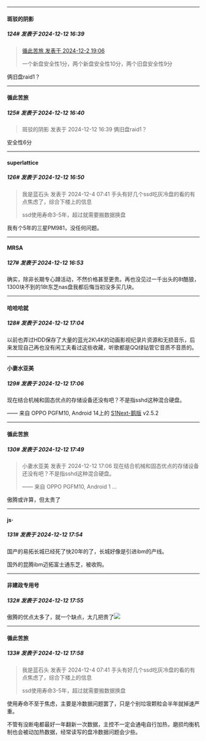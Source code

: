 ﻿
*****

####  斑驳的阴影  
##### 124#       发表于 2024-12-12 16:39

<blockquote><a href="httphttps://bbs.saraba1st.com/2b/forum.php?mod=redirect&amp;goto=findpost&amp;pid=66825639&amp;ptid=2209107" target="_blank">循此苦旅 发表于 2024-12-2 19:06</a>

一个新盘安全性1分，两个新盘安全性10分，两个旧盘安全性9分</blockquote>
俩旧盘raid1？

*****

####  循此苦旅  
##### 125#       发表于 2024-12-12 16:40

<blockquote>斑驳的阴影 发表于 2024-12-12 16:39
俩旧盘raid1？</blockquote>
安全性6分


*****

####  superlattice  
##### 126#       发表于 2024-12-12 16:50

<blockquote>我是蓝石头 发表于 2024-12-4 07:41
手头有好几个ssd吃灰冷盘的看的有点焦虑了，综合下楼上的信息

ssd使用寿命3-5年，超过就需要搬数据换盘</blockquote>
我有个5年的三星PM981，没任何问题。


*****

####  MRSA  
##### 127#       发表于 2024-12-12 16:53

确实，除非长期专心蹲活动，不然价格甚至更贵。再也没见过一千出头的8t酷狼，1300块不到的18t东芝nas盘我都后悔当初没多买几块。


*****

####  哈哈哈就  
##### 128#       发表于 2024-12-12 17:04

以前也弄过HDD保存了大量的蓝光2K\4K的动画影视纪录片资源和无损音乐，后来发现自己再也没有闲工夫看过这些收藏，听歌都是QQ绿钻管它音质不音质的。

*****

####  小妻水亚美  
##### 129#       发表于 2024-12-12 17:06

现在结合机械和固态优点的存储设备还没有吧？不是指sshd这种混合硬盘。

—— 来自 OPPO PGFM10, Android 14上的 [S1Next-鹅版](https://github.com/ykrank/S1-Next/releases) v2.5.2


*****

####  循此苦旅  
##### 130#       发表于 2024-12-12 17:49

<blockquote>小妻水亚美 发表于 2024-12-12 17:06
现在结合机械和固态优点的存储设备还没有吧？不是指sshd这种混合硬盘。

—— 来自 OPPO PGFM10, Android 1 ...</blockquote>
傲腾或许算，但太贵了


*****

####  js·  
##### 131#       发表于 2024-12-12 17:54

国产的易拓长城已经死了快20年的了，长城好像是引进ibm的产线。

国外的昆腾ibm迈拓富士通东芝，被收购。

*****

####  非建政专用号  
##### 132#       发表于 2024-12-12 17:55

傲腾的优点太多了，就一个缺点，太几把贵了<img src="https://static.saraba1st.com/image/smiley/face2017/067.png" referrerpolicy="no-referrer">

*****

####  循此苦旅  
##### 133#       发表于 2024-12-12 17:58

<blockquote>我是蓝石头 发表于 2024-12-4 07:41
手头有好几个ssd吃灰冷盘的看的有点焦虑了，综合下楼上的信息

ssd使用寿命3-5年，超过就需要搬数据换盘</blockquote>
使用寿命不至于焦虑，主要是冷数据问题罢了，只是个别垃圾颗粒会半年就掉速严重。

不管有没断电都最好一年翻新一次数据，主控不一定会通电自行加热，磨损均衡机制也会被动加热数据，经常读写的盘冷数据问题会少些。

